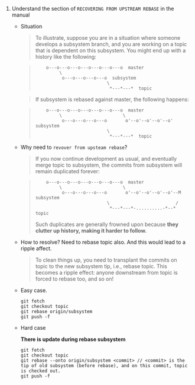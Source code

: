 
1. Understand the section of `RECOVERING FROM UPSTREAM REBASE` in the manual
    * Situation
      > To illustrate, suppose you are in a situation where someone develops a subsystem branch, and you are working on a topic that is dependent on this subsystem. You might end up with a history like the following:
      
      >         o---o---o---o---o---o---o---o  master
      >              \
      >               o---o---o---o---o  subsystem
      >                                \
      >                                 *---*---*  topic

      > If subsystem is rebased against master, the following happens:

      >         o---o---o---o---o---o---o---o  master
      >              \                       \
      >               o---o---o---o---o       o'--o'--o'--o'--o'  subsystem
      >                                \
      >                                 *---*---*  topic

    * Why need to `revover from upsteam rebase`? 
      >  If you now continue development as usual, and eventually merge topic to subsystem, the commits from subsystem will remain duplicated forever:

      >         o---o---o---o---o---o---o---o  master
      >              \                       \
      >               o---o---o---o---o       o'--o'--o'--o'--o'--M  subsystem
      >                                \                         /
      >                                 *---*---*-..........-*--*  topic
      >
      > Such duplicates are generally frowned upon because **they clutter up history, making it harder to follow.**
     
    * How to resolve? Need to rebase topic also. And this would lead to a ripple affect.
      > To clean things up, you need to transplant the commits on topic to the new subsystem tip, i.e., rebase topic. This becomes a ripple effect: anyone downstream from topic is forced to rebase too, and so on!

    * Easy case.
      ```
      git fetch 
      git checkout topic
      git rebase origin/subsystem
      git push -f
      ```

    * Hard case
    
      **There is update during rebase subsystem**
      ```
      git fetch
      git checkout topic
      git rebase --onto origin/subsystem <commit> // <commit> is the tip of old subsystem (before rebase), and on this commit, topic is checked out.
      git push -f
      ```

